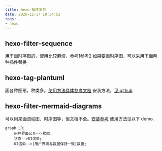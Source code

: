 ```yaml
---
title: hexo-插件系列
date: 2020-11-17 10:34:51
tags:
- hexo
---
```


## hexo-filter-sequence
用于画时序图的，使用比较麻烦，[参考1](https://github.com/bubkoo/hexo-filter-sequence)[参考2](https://helenzhanglp.github.io/2019/01/31/hexo-%E5%9D%91/) 如果要画时序图，可以采用下面两种插件替换

## hexo-tag-plantuml
画各种图形，种类多。[使用方法具体参考文档](https://plantuml.com/zh/sequence-diagram)
安装方法，[见 github](https://github.com/two/hexo-tag-plantuml)

## hexo-filter-mermaid-diagrams
可以用来画流程图、时序图等，但文档不全。[安装参考](https://github.com/webappdevelp/hexo-filter-mermaid-diagrams)
使用方法见以下 demo.
<!--more-->
```mermaid
graph LR;
    用户界面交互-->状态;
    状态-->UI渲染;
    UI渲染-->|用户界面与数据保持一致|数据;
```
